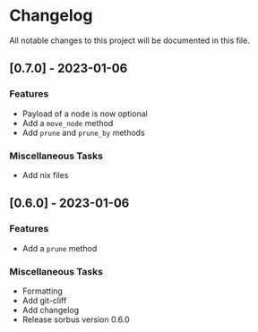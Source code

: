 # Changelog

All notable changes to this project will be documented in this file.

## [0.7.0] - 2023-01-06

### Features

- Payload of a node is now optional
- Add a `move_node` method
- Add `prune` and `prune_by` methods

### Miscellaneous Tasks

- Add nix files

## [0.6.0] - 2023-01-06

### Features

- Add a `prune` method

### Miscellaneous Tasks

- Formatting
- Add git-cliff
- Add changelog
- Release sorbus version 0.6.0

<!-- generated by git-cliff -->
